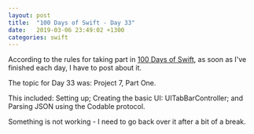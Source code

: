 ```yaml
---
layout: post
title:  "100 Days of Swift - Day 33"
date:   2019-03-06 23:49:02 +1300
categories: swift
---
```

According to the rules for taking part in [100 Days of Swift](https://www.hackingwithswift.com/100), as soon as I've finished each day, I have to post about it.

The topic for Day 33 was: Project 7, Part One.

This included: Setting up; Creating the basic UI: UITabBarController; and Parsing JSON using the Codable protocol.

Something is not working - I need to go back over it after a bit of a break.
